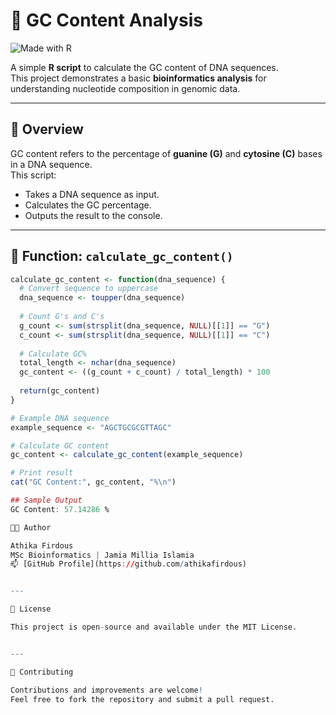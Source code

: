 # 🧬 GC Content Analysis
![Made with R](https://img.shields.io/badge/Made%20with-R-blue?logo=r&logoColor=white)

A simple **R script** to calculate the GC content of DNA sequences.  
This project demonstrates a basic **bioinformatics analysis** for understanding nucleotide composition in genomic data.

---

## 📘 Overview

GC content refers to the percentage of **guanine (G)** and **cytosine (C)** bases in a DNA sequence.  
This script:
- Takes a DNA sequence as input.
- Calculates the GC percentage.
- Outputs the result to the console.

---

## 🧩 Function: `calculate_gc_content()`

```r
calculate_gc_content <- function(dna_sequence) {
  # Convert sequence to uppercase
  dna_sequence <- toupper(dna_sequence)
  
  # Count G's and C's
  g_count <- sum(strsplit(dna_sequence, NULL)[[1]] == "G")
  c_count <- sum(strsplit(dna_sequence, NULL)[[1]] == "C")
  
  # Calculate GC%
  total_length <- nchar(dna_sequence)
  gc_content <- ((g_count + c_count) / total_length) * 100
  
  return(gc_content)
}

# Example DNA sequence
example_sequence <- "AGCTGCGCGTTAGC"

# Calculate GC content
gc_content <- calculate_gc_content(example_sequence)

# Print result
cat("GC Content:", gc_content, "%\n")

## Sample Output 
GC Content: 57.14286 %

🧑‍💻 Author

Athika Firdous
MSc Bioinformatics | Jamia Millia Islamia
📫 [GitHub Profile](https://github.com/athikafirdous)


---

📄 License

This project is open-source and available under the MIT License.


---

💬 Contributing

Contributions and improvements are welcome!
Feel free to fork the repository and submit a pull request.
